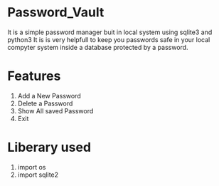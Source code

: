 # Password_Vault
It is a simple password manager buit in local system using sqlite3 and python3
It is is very helpfull to keep you passwords safe in your local compyter system inside a database protected by a password.

# Features
1. Add a New Password
2. Delete a Password 
3. Show All saved Password
4. Exit

# Liberary used
1. import os
2. import sqlite2






